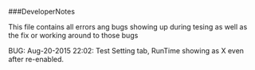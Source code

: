 ###DeveloperNotes

This file contains all errors ang bugs showing up during tesing as well as the fix or working around to those bugs

BUG: Aug-20-2015 22:02: Test Setting tab, RunTime showing as X even after re-enabled. 
